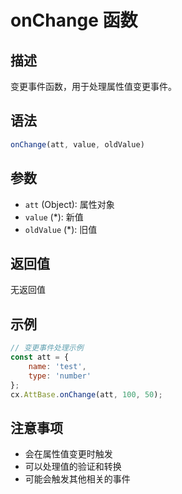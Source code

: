 # onChange 函数

## 描述
变更事件函数，用于处理属性值变更事件。

## 语法
```javascript
onChange(att, value, oldValue)
```

## 参数
- `att` (Object): 属性对象
- `value` (*): 新值
- `oldValue` (*): 旧值

## 返回值
无返回值

## 示例
```javascript
// 变更事件处理示例
const att = {
    name: 'test',
    type: 'number'
};
cx.AttBase.onChange(att, 100, 50);
```

## 注意事项
- 会在属性值变更时触发
- 可以处理值的验证和转换
- 可能会触发其他相关的事件